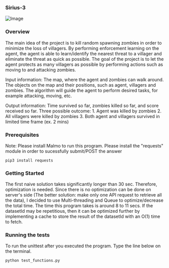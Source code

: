### Sirius-3 ###

![Image](jiacheh4/Sirius-3/docs/image/img.jpg)

### Overview ###
The main idea of the project is to kill random spawning zombies in order to minimize the loss of villagers. By performing enforcement learning on the agent, the agent is able to learn/identify the nearest threat to a villager and eliminate the threat as quick as possible. The goal of the project is to let the agent protects as many villagers as possible by performing actions such as moving to and attacking zombies.

Input information: The map, where the agent and zombies can walk around. The objects on the map and their positions, such as agent, villagers and zombies. The algorithm will guide the agent to perform desired tasks, for example attacking, moving, etc.

Output information: Time survived so far, zombies killed so far, and score received so far. Three possible outcome: 1. Agent was killed by zombies 2. All villagers were killed by zombies 3. Both agent and villagers survived in limited time frame (ex. 2 mins)

### Prerequisites ###
Note: Please install Malmo to run this program. 
      Please install the "requests" module in order to sucessfully submit/POST the answer
      
    pip3 install requests

### Getting Started ###
The first naive solution takes significantly longer than 30 sec. Therefore, optimization is needed. Since there is no optimization can be done on server's side (The better solution: make only one API request to retrieve all the data), I decided to use Multi-threading and Queue to optimize/decrease the total time. The time this program takes is around 8 to 11 secs. If the datasetId may be repetitious, then it can be optimized further by implementing a cache to store the result of the datasetId with an O(1) time to fetch.

### Running the tests ###
To run the unittest after you executed the program. Type the line below on the terminal.

    python test_functions.py

